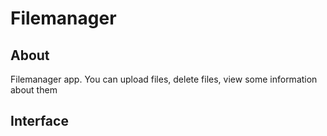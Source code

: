 # Filemanager

## About
Filemanager app. You can upload files, delete files, view some information about them

## Interface
